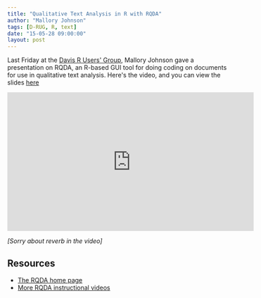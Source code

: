 ```yaml
---
title: "Qualitative Text Analysis in R with RQDA"
author: "Mallory Johnson"
tags: [D-RUG, R, text]
date: "15-05-28 09:00:00"
layout: post
--- 
```


Last Friday at the [Davis R Users' Group](http://www.noamross.net/davis-r-users-group.html), Mallory Johnson gave a presentation on RQDA, an R-based GUI tool for doing coding on documents for use in qualitative text analysis. Here's the video, and you can view the slides [here](../DRUG20150522Markdown.html)

<iframe width="560" height="315" src="https://www.youtube.com/embed/MSvucejszMI" frameborder="0" allowfullscreen></iframe>

*[Sorry about reverb in the video]*

## Resources

-   [The RQDA home page](http://rqda.r-forge.r-project.org/)
-   [More RQDA instructional videos](https://www.youtube.com/playlist?list=PL66CB2FF65368715C&feature=plcp)